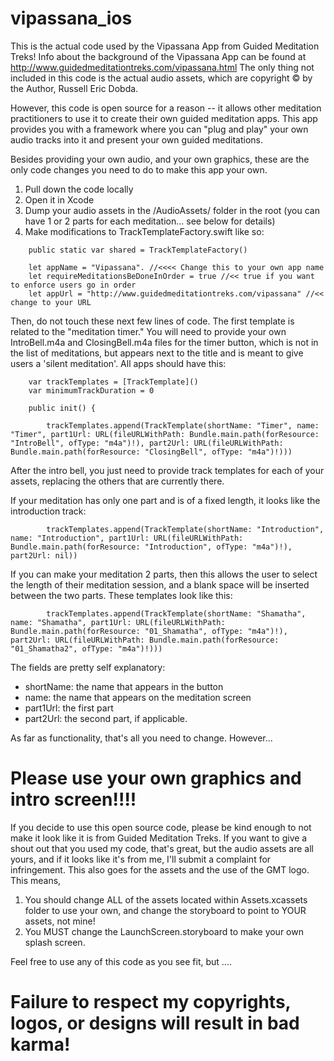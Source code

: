 vipassana_ios
=============

This is the actual code used by the Vipassana App from Guided Meditation Treks! Info about the background of the Vipassana App can be found at http://www.guidedmeditationtreks.com/vipassana.html The only thing not included in this code is the actual audio assets, which are copyright © by the Author, Russell Eric Dobda.

However, this code is open source for a reason -- it allows other meditation practitioners to use it to create their own guided meditation apps. This app provides you with a framework where you can "plug and play" your own audio tracks into it and present your own guided meditations.

Besides providing your own audio, and your own graphics, these are the only code changes you need to do to make this app your own.

1. Pull down the code locally
2. Open it in Xcode
3. Dump your audio assets in the /AudioAssets/ folder in the root (you can have 1 or 2 parts for each meditation... see below for details)
3. Make modifications to TrackTemplateFactory.swift like so:

```
    public static var shared = TrackTemplateFactory()

    let appName = "Vipassana". //<<<< Change this to your own app name
    let requireMeditationsBeDoneInOrder = true //<< true if you want to enforce users go in order
    let appUrl = "http://www.guidedmeditationtreks.com/vipassana" //<< change to your URL
```

Then, do not touch these next few lines of code. The first template is related to the "meditation timer." You will need to provide your own IntroBell.m4a and ClosingBell.m4a files for the timer button, which is not in the list of meditations, but appears next to the title and is meant to give users a 'silent meditation'. All apps should have this:

```
    var trackTemplates = [TrackTemplate]()
    var minimumTrackDuration = 0
    
    public init() {

        trackTemplates.append(TrackTemplate(shortName: "Timer", name: "Timer", part1Url: URL(fileURLWithPath: Bundle.main.path(forResource: "IntroBell", ofType: "m4a")!), part2Url: URL(fileURLWithPath: Bundle.main.path(forResource: "ClosingBell", ofType: "m4a")!)))
```


After the intro bell, you just need to provide track templates for each of your assets, replacing the others that are currently there. 

If your meditation has only one part and is of a fixed length, it looks like the introduction track:

```
        trackTemplates.append(TrackTemplate(shortName: "Introduction", name: "Introduction", part1Url: URL(fileURLWithPath: Bundle.main.path(forResource: "Introduction", ofType: "m4a")!), part2Url: nil))
```

If you can make your meditation 2 parts, then this allows the user to select the length of their meditation session, and a blank space will be inserted between the two parts. These templates look like this:

```
        trackTemplates.append(TrackTemplate(shortName: "Shamatha", name: "Shamatha", part1Url: URL(fileURLWithPath: Bundle.main.path(forResource: "01_Shamatha", ofType: "m4a")!), part2Url: URL(fileURLWithPath: Bundle.main.path(forResource: "01_Shamatha2", ofType: "m4a")!)))
```

The fields are pretty self explanatory:
- shortName: the name that appears in the button
- name: the name that appears on the meditation screen
- part1Url: the first part
- part2Url: the second part, if applicable.

As far as functionality, that's all you need to change. However...

Please use your own graphics and intro screen!!!!
=================================================

If you decide to use this open source code, please be kind enough to not make it look like it is from Guided Meditation Treks. If you want to give a shout out that you used my code, that's great, but the audio assets are all yours, and if it looks like it's from me, I'll submit a complaint for infringement. This also goes for the assets and the use of the GMT logo. This means, 
1. You should change ALL of the assets located within Assets.xcassets folder to use your own, and change the storyboard to point to YOUR assets, not mine!
2. You MUST change the LaunchScreen.storyboard to make your own splash screen.


Feel free to use any of this code as you see fit, but ....

Failure to respect my copyrights, logos, or designs will result in bad karma!
=============================================================================